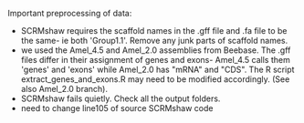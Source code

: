 Important preprocessing of data: 
- SCRMshaw requires the scaffold names in the .gff file and .fa file to be the same- ie both 'Group1.1'. Remove any junk parts of scaffold names. 
- we used the Amel_4.5 and Amel_2.0 assemblies from Beebase. The .gff files differ in their assignment of genes and exons- Amel_4.5 calls them 'genes' and 'exons' while Amel_2.0 has "mRNA" and "CDS". The R script extract_genes_and_exons.R may need to be modified accordingly. (See also Amel_2.0 branch). 
- SCRMshaw fails quietly. Check all the output folders. 
- need to change line105 of source SCRMshaw code
